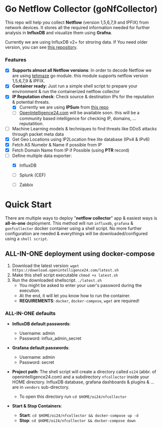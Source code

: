 <!-- # Go Netflow Collector
Is a go module that collect netflows from version 1 to 9 and also IPFIX.

It can export it to many other services like InfluxDB



# Test Netflow Dummy data
```docker run -it --rm networkstatic/nflow-generator -t 192.168.43.116 -p 6859```



# usage example
```
NFC_DEBUG="true" NFC_LISTEN_ADDRESS="0.0.0.0" NFC_LISTEN_PORT="6859" NFC_INFLUXDB_HOST="127.0.0.1" NFC_INFLUX_PORT="8086" NFC_INFLUXDB_TOKEN="JAD5kZ0n3GAQ3jdpe17NT5_NUg73GOvdjZjhxOMiJMx1cZyvLz-4DuR7K8xyRGlPcNQXLqrUTY20lWqbRiK--w==" NFC_INFLUXDB_BUCKET="nfCollector" NFC_INFLUXDB_ORG="MJMOHEBBI" NFC_IP_REPTATION_IPSUM="/opt/nfcollector/vendors/ipsum/ipsum.txt"  NFC_IP2L_ASN="/opt/nfcollector/vendors/ip2location/db/IP2LOCATION-LITE-ASN.IPV6.CSV/IP2LOCATION-LITE-ASN.IPV6.CSV" NFC_IP2L_IP="/opt/nfcollector/vendors/ip2location/db/IP2LOCATION-LITE-DB11.IPV6.BIN/IP2LOCATION-LITE-DB11.IPV6.BIN" NFC_IP2L_PROXY="/opt/nfcollector/vendors/ip2location/db/IP2PROXY-LITE-PX10.IPV6.CSV/IP2PROXY-LITE-PX10.IPV6.CSV" NFC_LOG_FILE="/tml/log.tmp" NFC_IP2L_LOCAL="/opt/nfcollector/vendors/ip2location/local-db/local.csv" go run cmd/collector/main.go
```


#remove
```
docker exec -it influxdb influx delete --org MJMOHEBBI --bucket nfCollector --start '2021-03-01T00:00:00.00Z' --stop '2021-05-29T00:00:00.00Z' --token VL-OzGDlxHlPjMUJM9nQeTWDQ5vcChicnXkVl_vowLud631Exc_seL62sLjq_9Pj5I5KO0i-5EfFdcspElV63A==
```



# build image

```
docker build --pull --rm -f "DockerFile" -t gonfcollector:beta "."
``` -->


# Go Netflow Collector (goNfCollector)
This repo will help you collect **Netflow** (version 1,5,6,7,9 and IPFIX) from network devices. It stores all the required information needed for further analysis in **InfluxDB** and visualize them using **Grafna**.

Currently we are using InfluxDB v2+ for stroring data. If You need older version, you can see [this repository](https://github.com/javadmohebbi/nfCollector).


### Features
- [X] **Supports almost all Netflow versions**: In order to decode Netflow we are using [tehmaze](https://github.com/tehmaze/netflow) go module. this module supports netflow version 1,5,6,7,9 & IPFIX.
- [X] **Container ready**: Just run a simple shell script to prepare your environment & run the containerized netflow collector
- [X] **IP Reputation check**: Check source & destination IPs for the reputation & potential threats.
    - [X] Currently we are using **IPSum** from [this repo](https://github.com/stamparm/ipsum)
    - [ ] [OpenIntelligence24.com](https://openIntelligence24.com) will be available soon. this will be a community based intelligence for checking IP, domains, ... reputatition.
- [ ] Machine Learning models & techniques to find threats like DDoS attacks through packet meta data
- [X] Get Geo Locations using IP2Location free lite database (IPv4 & IPv6)
- [X] Fetch AS Numebr & Name if possible from IP
- [X] Fetch Domain Name from IP if Possible (using **PTR** record)
- [ ] Define multiple data exporter:
  - [X] InfluxDB
  - [ ] Splunk (CEF)
  - [ ] Zabbix


# Quick Start
There are multiple ways to deploy "**netflow collector**" app & easiest ways is **all-in-one** deployment. This method will run `influxdb`, `grafana` & `gonfcollector` docker container using a shell script. No more further configuration are needed & everythings will be downloaded/configured using a `shell script`.

## ALL-IN-ONE deployment using docker-compose
1. Download the latest version:
  ```wget https://download.openintelligence24.com/latest.sh```
2. Make this shell script executable
  ```chmod +x latest.sh```
3. Run the downloaded shellscript.
  ```./latest.sh```
   - You might be asked to enter your user's password during the execution.
   - At the end, it will let you know how to run the container.
   - **REQUIREMENTS**: `docker`, `docker-compose`, `wget` are required!

### ALL-IN-ONE defaults
- **InfluxDB default passwords**:
  - Username: admin
  - Password: influx_admin_secret

- **Grafana default passwords**:
  - Username: admin
  - Password: secret

- **Project path**: The shell script will create a directory called `oi24` (abbr. of openintelligence24.com) and a subdirectory `nfcollector` inside your HOME directory. InfluxDB database, grafana dashboards & plugins & ... are in `vendors` sub-directory.
  - To open this directory run `cd $HOME/oi24/nfcollector`

- **Start & Stop Containers**:
  - **Start**:  `cd $HOME/oi24/nfcollector && docker-compose up -d`
  - **Stop**:  `cd $HOME/oi24/nfcollector && docker-compose down`
